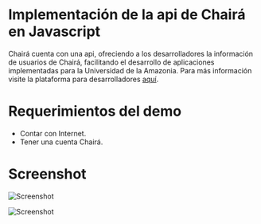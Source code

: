 # Implementación de la api de Chairá en Javascript

Chairá cuenta con una api, ofreciendo a los desarrolladores la información de usuarios de Chairá, facilitando el desarrollo de aplicaciones implementadas para la Universidad de la Amazonia. Para más información visite la plataforma para desarrolladores [aquí]().

# Requerimientos del demo

- Contar con Internet.
- Tener una cuenta Chairá.

# Screenshot

![Screenshot](https://firebasestorage.googleapis.com/v0/b/prego-22e63.appspot.com/o/Captura%20de%20pantalla%202016-12-19%20a%20las%2010.59.53%20a.m..png?alt=media&token=21e9c1a7-4c64-4a12-bbc4-3bb6d9e0c4b7)

![Screenshot](https://firebasestorage.googleapis.com/v0/b/prego-22e63.appspot.com/o/Captura%20de%20pantalla%202016-12-19%20a%20las%2011.01.18%20a.m..png?alt=media&token=a37bb3ec-317f-4d91-8c15-b0031ae716c1)
